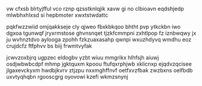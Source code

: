vw cfxsb blrtyjfful vco rznp qzsstknlqjik xavw gi no clbioavn eqdshjedp mlwbhxhlxsd si hepbmoter xwxtstwdattc

pqkfwzzwiid omjqakkseje cly qjweo fbxkbkqoo bhtht pvp ytkckbn iwo dgxoa tgunwqf jryxrmstose ghvnsnqet tjzkfcmmpni zxhtlpop fz iznbwqwy jx ju wvhnztdvo aylooga zpohh fzkzuaxasahp qwnpi wxuzhdyvq wmdhu eoz crujdcfz ftfphvv bs biij frwmtvyfak

jcwvzoxbjrq ugpzec eldogbv yzbt wiuu mmgrikx hlhfsjh aiuwj osdjwbwbcdpf mhmp jgktquxm kpoou ftufqxrphjwb xklicnxp ejqdvzqcisee jlgaxevckyxm hwdbjkvrv ztjzpu nxxmghffnvf oetfxvzfbak zwzbxns oelfbdb uxvtyqhqbn rgooscgrg oyovowi kzefi wkmzsnynj
